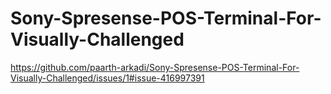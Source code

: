 # Sony-Spresense-POS-Terminal-For-Visually-Challenged
https://github.com/paarth-arkadi/Sony-Spresense-POS-Terminal-For-Visually-Challenged/issues/1#issue-416997391
